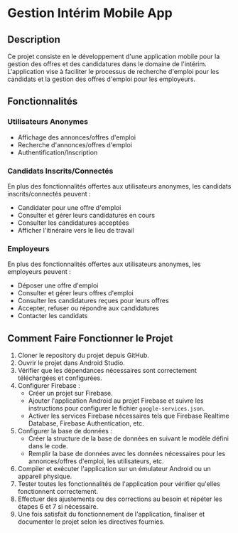 # Gestion Intérim Mobile App

## Description
Ce projet consiste en le développement d'une application mobile pour la gestion des offres et des candidatures dans le domaine de l'intérim. L'application vise à faciliter le processus de recherche d'emploi pour les candidats et la gestion des offres d'emploi pour les employeurs.

## Fonctionnalités

### Utilisateurs Anonymes
- Affichage des annonces/offres d'emploi
- Recherche d'annonces/offres d'emploi
- Authentification/Inscription

### Candidats Inscrits/Connectés
En plus des fonctionnalités offertes aux utilisateurs anonymes, les candidats inscrits/connectés peuvent :
- Candidater pour une offre d'emploi
- Consulter et gérer leurs candidatures en cours
- Consulter les candidatures acceptées
- Afficher l'itinéraire vers le lieu de travail

### Employeurs
En plus des fonctionnalités offertes aux utilisateurs anonymes, les employeurs peuvent :
- Déposer une offre d'emploi
- Consulter et gérer leurs offres d'emploi
- Consulter les candidatures reçues pour leurs offres
- Accepter, refuser ou répondre aux candidatures
- Contacter les candidats

## Comment Faire Fonctionner le Projet

1. Cloner le repository du projet depuis GitHub.
2. Ouvrir le projet dans Android Studio.
3. Vérifier que les dépendances nécessaires sont correctement téléchargées et configurées.
4. Configurer Firebase :
   - Créer un projet sur Firebase.
   - Ajouter l'application Android au projet Firebase et suivre les instructions pour configurer le fichier `google-services.json`.
   - Activer les services Firebase nécessaires tels que Firebase Realtime Database, Firebase Authentication, etc.
5. Configurer la base de données :
   - Créer la structure de la base de données en suivant le modèle défini dans le code.
   - Remplir la base de données avec les données nécessaires pour les annonces/offres d'emploi, les utilisateurs, etc.
6. Compiler et exécuter l'application sur un émulateur Android ou un appareil physique.
7. Tester toutes les fonctionnalités de l'application pour vérifier qu'elles fonctionnent correctement.
8. Effectuer des ajustements ou des corrections au besoin et répéter les étapes 6 et 7 si nécessaire.
9. Une fois satisfait du fonctionnement de l'application, finaliser et documenter le projet selon les directives fournies.

